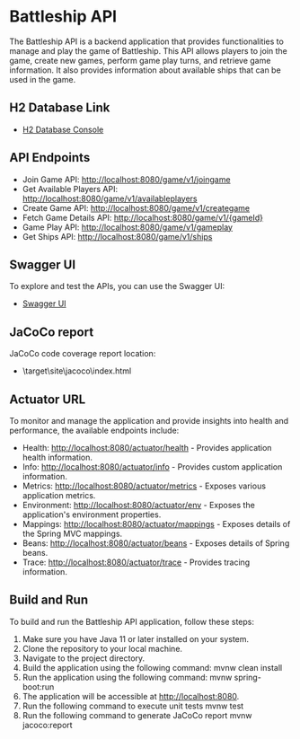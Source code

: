 # Battleship API

The Battleship API is a backend application that provides functionalities to manage and play the game of Battleship. This API allows players to join the game, create new games, perform game play turns, and retrieve game information. It also provides information about available ships that can be used in the game.

## H2 Database Link

- [H2 Database Console](http://localhost:8080/h2-console/)

## API Endpoints

- Join Game API: [http://localhost:8080/game/v1/joingame](http://localhost:8080/game/v1/joingame)
- Get Available Players API: [http://localhost:8080/game/v1/availableplayers](http://localhost:8080/game/v1/availableplayers)
- Create Game API: [http://localhost:8080/game/v1/creategame](http://localhost:8080/game/v1/creategame)
- Fetch Game Details API: [http://localhost:8080/game/v1/{gameId}](http://localhost:8080/game/v1/{gameId})
- Game Play API: [http://localhost:8080/game/v1/gameplay](http://localhost:8080/game/v1/gameplay)
- Get Ships API: [http://localhost:8080/game/v1/ships](http://localhost:8080/game/v1/ships)

## Swagger UI

To explore and test the APIs, you can use the Swagger UI:

- [Swagger UI](http://localhost:8080/swagger-ui.html)

## JaCoCo report

JaCoCo code coverage report location:

- \target\site\jacoco\index.html

## Actuator URL

To monitor and manage the application and provide insights into health and performance, the available endpoints include:

- Health: [http://localhost:8080/actuator/health](http://localhost:8080/actuator/health) - Provides application health information.
- Info: [http://localhost:8080/actuator/info](http://localhost:8080/actuator/info) - Provides custom application information.
- Metrics: [http://localhost:8080/actuator/metrics](http://localhost:8080/actuator/metrics) - Exposes various application metrics.
- Environment: [http://localhost:8080/actuator/env](http://localhost:8080/actuator/env) - Exposes the application's environment properties.
- Mappings: [http://localhost:8080/actuator/mappings](http://localhost:8080/actuator/mappings) - Exposes details of the Spring MVC mappings.
- Beans: [http://localhost:8080/actuator/beans](http://localhost:8080/actuator/beans) - Exposes details of Spring beans.
- Trace: [http://localhost:8080/actuator/trace](http://localhost:8080/actuator/trace) - Provides tracing information.

## Build and Run

To build and run the Battleship API application, follow these steps:

1. Make sure you have Java 11 or later installed on your system.
2. Clone the repository to your local machine.
3. Navigate to the project directory.
4. Build the application using the following command:
           mvnw clean install
5. Run the application using the following command:
           mvnw spring-boot:run
6. The application will be accessible at [http://localhost:8080](http://localhost:8080).
7. Run the following command to execute unit tests 
           mvnw test
8. Run the following command to generate JaCoCo report 
           mvnw jacoco:report